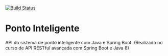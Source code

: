 [![Build Status](https://travis-ci.org/lopesdaniel/ponto-inteligente-api.svg?branch=master)](https://travis-ci.org/lopesdaniel/ponto-inteligente-api)

# Ponto Inteligente
API do sistema de ponto inteligente com Java e Spring Boot.
(Realizado no curso de API RESTful avançada com Spring Boot e Java 8)
